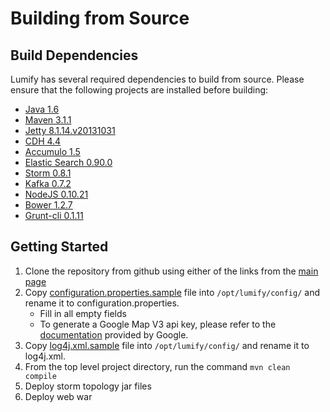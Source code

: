 # Building from Source

## Build Dependencies

Lumify has several required dependencies to build from source. Please ensure that the following projects are installed before building:
* [Java 1.6](http://www.oracle.com/technetwork/java/javasebusiness/downloads/java-archive-downloads-javase6-419409.html)
* [Maven 3.1.1](http://maven.apache.org/download.cgi)
* [Jetty 8.1.14.v20131031](http://download.eclipse.org/jetty/stable-8/dist/)
* [CDH 4.4](http://www.cloudera.com/content/support/en/downloads/download-components/download-products.html)
* [Accumulo 1.5](http://accumulo.apache.org/downloads/)
* [Elastic Search 0.90.0](http://www.elasticsearch.org/downloads/0-90-0/)
* [Storm 0.8.1](http://storm-project.net/downloads.html)
* [Kafka 0.7.2](http://kafka.apache.org/downloads.html)
* [NodeJS 0.10.21](http://blog.nodejs.org/2013/10/18/node-v0-10-21-stable/)
* [Bower 1.2.7](https://npmjs.org/package/bower)
* [Grunt-cli 0.1.11](https://npmjs.org/package/grunt-cli)

## Getting Started

1. Clone the repository from github using either of the links from the [main page](../../..)
2. Copy [configuration.properties.sample](./lumify.properties) file into ```/opt/lumify/config/``` and rename it to configuration.properties.
   * Fill in all empty fields
   * To generate a Google Map V3 api key, please refer to the [documentation](https://developers.google.com/maps/documentation/javascript/tutorial#api_key) provided by Google.
3. Copy [log4j.xml.sample](./log4j.xml) file into ```/opt/lumify/config/``` and rename it to log4j.xml.
4. From the top level project directory, run the command ```mvn clean compile```
5. Deploy storm topology jar files
6. Deploy web war


